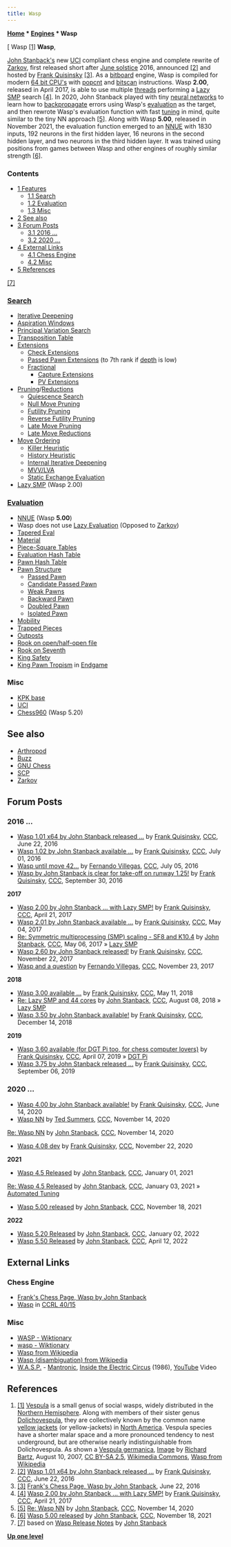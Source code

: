 ```yaml
---
title: Wasp
---
```

**[Home](Home "Home") \* [Engines](Engines "Engines") \* Wasp**



[ Wasp <a id="cite-note-1" href="#cite-ref-1">[1]</a>
**Wasp**,  

[John Stanback's](John_Stanback "John Stanback") new [UCI](UCI "UCI") compliant chess engine and complete rewrite of [Zarkov](Zarkov "Zarkov"), first released short after [June solstice](https://en.wikipedia.org/wiki/June_solstice) 2016, announced <a id="cite-note-2" href="#cite-ref-2">[2]</a> and hosted by [Frank Quisinsky](Frank_Quisinsky "Frank Quisinsky") <a id="cite-note-3" href="#cite-ref-3">[3]</a>. As a [bitboard](Bitboards "Bitboards") engine, Wasp is compiled for modern [64 bit CPU's](X86-64 "X86-64") with [popcnt](Population_Count "Population Count") and [bitscan](BitScan "BitScan") instructions. Wasp **2.00**, released in April 2017, is able to use multiple [threads](Thread "Thread") performing a [Lazy SMP](Lazy_SMP "Lazy SMP") search <a id="cite-note-4" href="#cite-ref-4">[4]</a>. 
In 2020, John Stanback played with tiny [neural networks](Neural_Networks "Neural Networks") to learn how to [backpropagate](Neural_Networks#Backpropagation "Neural Networks") errors using Wasp's [evaluation](Evaluation "Evaluation") as the target, and then rewrote Wasp's evaluation function with fast [tuning](Automated_Tuning "Automated Tuning") in mind, quite similar to the tiny NN approach <a id="cite-note-5" href="#cite-ref-5">[5]</a>. Along with Wasp **5.00**, released in November 2021, the evaluation function emerged to an [NNUE](NNUE "NNUE") with 1830 inputs, 192 neurons in the first hidden layer, 16 neurons in the second hidden layer, and two neurons in the third hidden layer. It was trained using positions from games between Wasp and other engines of roughly similar strength <a id="cite-note-6" href="#cite-ref-6">[6]</a>. 



### Contents


* [1 Features](#features)
	+ [1.1 Search](#search)
	+ [1.2 Evaluation](#evaluation)
	+ [1.3 Misc](#misc)
* [2 See also](#see-also)
* [3 Forum Posts](#forum-posts)
	+ [3.1 2016 ...](#2016-...)
	+ [3.2 2020 ...](#2020-...)
* [4 External Links](#external-links)
	+ [4.1 Chess Engine](#chess-engine)
	+ [4.2 Misc](#misc-2)
* [5 References](#references)






<a id="cite-note-7" href="#cite-ref-7">[7]</a>



### [Search](Search "Search")


* [Iterative Deepening](Iterative_Deepening "Iterative Deepening")
* [Aspiration Windows](Aspiration_Windows "Aspiration Windows")
* [Principal Variation Search](Principal_Variation_Search "Principal Variation Search")
* [Transposition Table](Transposition_Table "Transposition Table")
* [Extensions](Extensions "Extensions")
	+ [Check Extensions](Check_Extensions "Check Extensions")
	+ [Passed Pawn Extensions](Passed_Pawn_Extensions "Passed Pawn Extensions") (to 7th rank if [depth](Depth "Depth") is low)
	+ [Fractional](Extensions#FractionalExtensions "Extensions")
		- [Capture Extensions](Capture_Extensions "Capture Extensions")
		- [PV Extensions](PV_Extensions "PV Extensions")
* [Pruning](Pruning "Pruning")/[Reductions](Reductions "Reductions")
	+ [Quiescence Search](Quiescence_Search "Quiescence Search")
	+ [Null Move Pruning](Null_Move_Pruning "Null Move Pruning")
	+ [Futility Pruning](Futility_Pruning "Futility Pruning")
	+ [Reverse Futility Pruning](Reverse_Futility_Pruning "Reverse Futility Pruning")
	+ [Late Move Pruning](Futility_Pruning#MoveCountBasedPruning "Futility Pruning")
	+ [Late Move Reductions](Late_Move_Reductions "Late Move Reductions")
* [Move Ordering](Move_Ordering "Move Ordering")
	+ [Killer Heuristic](Killer_Heuristic "Killer Heuristic")
	+ [History Heuristic](History_Heuristic "History Heuristic")
	+ [Internal Iterative Deepening](Internal_Iterative_Deepening "Internal Iterative Deepening")
	+ [MVV/LVA](MVV-LVA "MVV-LVA")
	+ [Static Exchange Evaluation](Static_Exchange_Evaluation "Static Exchange Evaluation")
* [Lazy SMP](Lazy_SMP "Lazy SMP") (Wasp 2.00)


### [Evaluation](Evaluation "Evaluation")


* [NNUE](NNUE "NNUE") (Wasp **5.00**)
* Wasp does not use [Lazy Evaluation](Lazy_Evaluation "Lazy Evaluation") (Opposed to [Zarkov](Zarkov "Zarkov"))
* [Tapered Eval](Tapered_Eval "Tapered Eval")
* [Material](Material "Material")
* [Piece-Square Tables](Piece-Square_Tables "Piece-Square Tables")
* [Evaluation Hash Table](Evaluation_Hash_Table "Evaluation Hash Table")
* [Pawn Hash Table](Pawn_Hash_Table "Pawn Hash Table")
* [Pawn Structure](Pawn_Structure "Pawn Structure")
	+ [Passed Pawn](Passed_Pawn "Passed Pawn")
	+ [Candidate Passed Pawn](Candidate_Passed_Pawn "Candidate Passed Pawn")
	+ [Weak Pawns](Weak_Pawns "Weak Pawns")
	+ [Backward Pawn](Backward_Pawn "Backward Pawn")
	+ [Doubled Pawn](Doubled_Pawn "Doubled Pawn")
	+ [Isolated Pawn](Isolated_Pawn "Isolated Pawn")
* [Mobility](Mobility "Mobility")
* [Trapped Pieces](Trapped_Pieces "Trapped Pieces")
* [Outposts](Outposts "Outposts")
* [Rook on open/half-open file](Rook_on_Open_File "Rook on Open File")
* [Rook on Seventh](Rook_on_Seventh "Rook on Seventh")
* [King Safety](King_Safety "King Safety")
* [King Pawn Tropism](King_Pawn_Tropism "King Pawn Tropism") in [Endgame](Endgame "Endgame")


### Misc


* [KPK base](KPK "KPK")
* [UCI](UCI "UCI")
* [Chess960](Chess960 "Chess960") (Wasp 5.20)


## See also


* [Arthropod](Category:Arthropod "Category:Arthropod")
* [Buzz](Buzz "Buzz")
* [GNU Chess](GNU_Chess "GNU Chess")
* [SCP](SCP "SCP")
* [Zarkov](Zarkov "Zarkov")


## Forum Posts


### 2016 ...


* [Wasp 1.01 x64 by John Stanback released ...](http://www.talkchess.com/forum/viewtopic.php?t=60550) by [Frank Quisinsky](Frank_Quisinsky "Frank Quisinsky"), [CCC](CCC "CCC"), June 22, 2016
* [Wasp 1.02 by John Stanback available ...](http://www.talkchess.com/forum/viewtopic.php?t=60667) by [Frank Quisinsky](Frank_Quisinsky "Frank Quisinsky"), [CCC](CCC "CCC"), July 01, 2016
* [Wasp until move 42...](http://www.talkchess.com/forum/viewtopic.php?t=60694) by [Fernando Villegas](Fernando_Villegas "Fernando Villegas"), [CCC](CCC "CCC"), July 05, 2016
* [Wasp by John Stanback is clear for take-off on runway 1.25!](http://www.talkchess.com/forum/viewtopic.php?t=61560) by [Frank Quisinsky](Frank_Quisinsky "Frank Quisinsky"), [CCC](CCC "CCC"), September 30, 2016


**2017**



* [Wasp 2.00 by John Stanback ... with Lazy SMP!](http://www.talkchess.com/forum/viewtopic.php?t=63783) by [Frank Quisinsky](Frank_Quisinsky "Frank Quisinsky"), [CCC](CCC "CCC"), April 21, 2017
* [Wasp 2.01 by John Stanback available ...](http://www.talkchess.com/forum/viewtopic.php?t=63894) by [Frank Quisinsky](Frank_Quisinsky "Frank Quisinsky"), [CCC](CCC "CCC"), May 04, 2017
* [Re: Symmetric multiprocessing (SMP) scaling - SF8 and K10.4](http://www.talkchess.com/forum3/viewtopic.php?f=2&t=63903&start=13) by [John Stanback](John_Stanback "John Stanback"), [CCC](CCC "CCC"), May 06, 2017 » [Lazy SMP](Lazy_SMP "Lazy SMP")
* [Wasp 2.60 by John Stanback released!](http://www.talkchess.com/forum/viewtopic.php?t=65791) by [Frank Quisinsky](Frank_Quisinsky "Frank Quisinsky"), [CCC](CCC "CCC"), November 22, 2017
* [Wasp and a question](http://www.talkchess.com/forum/viewtopic.php?t=65805) by [Fernando Villegas](Fernando_Villegas "Fernando Villegas"), [CCC](CCC "CCC"), November 23, 2017


**2018**



* [Wasp 3.00 available ...](http://www.talkchess.com/forum3/viewtopic.php?f=2&t=67410) by [Frank Quisinsky](Frank_Quisinsky "Frank Quisinsky"), [CCC](CCC "CCC"), May 11, 2018
* [Re: Lazy SMP and 44 cores](http://www.talkchess.com/forum3/viewtopic.php?f=7&t=68154&start=7) by [John Stanback](John_Stanback "John Stanback"), [CCC](CCC "CCC"), August 08, 2018 » [Lazy SMP](Lazy_SMP "Lazy SMP")
* [Wasp 3.50 by John Stanback available!](http://www.talkchess.com/forum3/viewtopic.php?f=2&t=69256) by [Frank Quisinsky](Frank_Quisinsky "Frank Quisinsky"), [CCC](CCC "CCC"), December 14, 2018


**2019**



* [Wasp 3.60 available (for DGT Pi too, for chess computer lovers)](http://www.talkchess.com/forum3/viewtopic.php?f=2&t=70444) by [Frank Quisinsky](Frank_Quisinsky "Frank Quisinsky"), [CCC](CCC "CCC"), April 07, 2019 » [DGT Pi](DGT_Pi "DGT Pi")
* [Wasp 3.75 by John Stanback released ...](http://www.talkchess.com/forum3/viewtopic.php?f=2&t=71744) by [Frank Quisinsky](Frank_Quisinsky "Frank Quisinsky"), [CCC](CCC "CCC"), September 06, 2019


### 2020 ...


* [Wasp 4.00 by John Stanback available!](http://www.talkchess.com/forum3/viewtopic.php?f=2&t=74174) by [Frank Quisinsky](Frank_Quisinsky "Frank Quisinsky"), [CCC](CCC "CCC"), June 14, 2020
* [Wasp NN](http://www.talkchess.com/forum3/viewtopic.php?f=2&t=75794) by [Ted Summers](Ted_Summers "Ted Summers"), [CCC](CCC "CCC"), November 14, 2020


 [Re: Wasp NN](http://www.talkchess.com/forum3/viewtopic.php?f=2&t=75794&start=4) by [John Stanback](John_Stanback "John Stanback"), [CCC](CCC "CCC"), November 14, 2020
* [Wasp 4.08 dev](http://www.talkchess.com/forum3/viewtopic.php?f=2&t=75896) by [Frank Quisinsky](Frank_Quisinsky "Frank Quisinsky"), [CCC](CCC "CCC"), November 22, 2020


**2021**



* [Wasp 4.5 Released](http://www.talkchess.com/forum3/viewtopic.php?f=2&t=76205) by [John Stanback](John_Stanback "John Stanback"), [CCC](CCC "CCC"), January 01, 2021


 [Re: Wasp 4.5 Released](https://www.talkchess.com/forum3/viewtopic.php?f=2&t=76205&start=14) by [John Stanback](John_Stanback "John Stanback"), [CCC](CCC "CCC"), January 03, 2021 » [Automated Tuning](Automated_Tuning "Automated Tuning")
* [Wasp 5.00 released](https://www.talkchess.com/forum3/viewtopic.php?f=2&t=78687) by [John Stanback](John_Stanback "John Stanback"), [CCC](CCC "CCC"), November 18, 2021


**2022**



* [Wasp 5.20 Released](https://www.talkchess.com/forum3/viewtopic.php?f=2&t=79034) by [John Stanback](John_Stanback "John Stanback"), [CCC](CCC "CCC"), January 02, 2022
* [Wasp 5.50 Released](https://www.talkchess.com/forum3/viewtopic.php?f=2&t=79675) by [John Stanback](John_Stanback "John Stanback"), [CCC](CCC "CCC"), April 12, 2022


## External Links


### Chess Engine


* [Frank's Chess Page, Wasp by John Stanback](http://www.amateurschach.de/main/_wasp.htm)
* [Wasp](https://computerchess.org.uk/ccrl/4040/cgi/compare_engines.cgi?family=Wasp&print=Rating+list&print=Results+table&print=LOS+table&print=Ponder+hit+table&print=Eval+difference+table&print=Comopp+gamenum+table&print=Overlap+table&print=Score+with+common+opponents) in [CCRL 40/15](CCRL "CCRL")


### Misc


* [WASP - Wiktionary](https://en.wiktionary.org/wiki/WASP)
* [wasp - Wiktionary](https://en.wiktionary.org/wiki/wasp)
* [Wasp from Wikipedia](https://en.wikipedia.org/wiki/Wasp)
* [Wasp (disambiguation) from Wikipedia](https://en.wikipedia.org/wiki/Wasp_(disambiguation))
* [W.A.S.P.](https://en.wikipedia.org/wiki/W.A.S.P.) - [Mantronic](http://www.azlyrics.com/lyrics/wasp/mantronic.html), [Inside the Electric Circus](https://en.wikipedia.org/wiki/Inside_the_Electric_Circus) (1986), [YouTube](https://en.wikipedia.org/wiki/YouTube) Video


 
## References


1. <a id="cite-ref-1" href="#cite-note-1">[1]</a> [Vespula](https://en.wikipedia.org/wiki/Vespula) is a small genus of social wasps, widely distributed in the [Northern Hemisphere](https://en.wikipedia.org/wiki/Northern_Hemisphere). Along with members of their sister genus [Dolichovespula](https://en.wikipedia.org/wiki/Dolichovespula), they are collectively known by the common name [yellow jackets](https://en.wikipedia.org/wiki/Yellow_jacket) (or yellow-jackets) in [North America](https://en.wikipedia.org/wiki/North_America). Vespula species have a shorter malar space and a more pronounced tendency to nest underground, but are otherwise nearly indistinguishable from Dolichovespula. As shown a [Vespula germanica](https://en.wikipedia.org/wiki/Vespula_germanica), [Image](https://commons.wikimedia.org/wiki/File:Vespula_germanica_Richard_Bartz.jpg) by [Richard Bartz](https://commons.wikimedia.org/wiki/User:Richard_Bartz), August 10, 2007, [CC BY-SA 2.5](https://creativecommons.org/licenses/by-sa/2.5/deed.en), [Wikimedia Commons](https://en.wikipedia.org/wiki/Wikimedia_Commons), [Wasp from Wikipedia](https://en.wikipedia.org/wiki/Wasp)
2. <a id="cite-ref-2" href="#cite-note-2">[2]</a> [Wasp 1.01 x64 by John Stanback released ...](http://www.talkchess.com/forum/viewtopic.php?t=60550) by [Frank Quisinsky](Frank_Quisinsky "Frank Quisinsky"), [CCC](CCC "CCC"), June 22, 2016
3. <a id="cite-ref-3" href="#cite-note-3">[3]</a> [Frank's Chess Page, Wasp by John Stanback](http://www.amateurschach.de/main/_wasp.htm), June 22, 2016
4. <a id="cite-ref-4" href="#cite-note-4">[4]</a> [Wasp 2.00 by John Stanback ... with Lazy SMP!](http://www.talkchess.com/forum/viewtopic.php?t=63783) by [Frank Quisinsky](Frank_Quisinsky "Frank Quisinsky"), [CCC](CCC "CCC"), April 21, 2017
5. <a id="cite-ref-5" href="#cite-note-5">[5]</a> [Re: Wasp NN](http://www.talkchess.com/forum3/viewtopic.php?f=2&t=75794&start=4) by [John Stanback](John_Stanback "John Stanback"), [CCC](CCC "CCC"), November 14, 2020
6. <a id="cite-ref-6" href="#cite-note-6">[6]</a> [Wasp 5.00 released](https://www.talkchess.com/forum3/viewtopic.php?f=2&t=78687) by [John Stanback](John_Stanback "John Stanback"), [CCC](CCC "CCC"), November 18, 2021
7. <a id="cite-ref-7" href="#cite-note-7">[7]</a> based on [Wasp Release Notes](http://www.amateurschach.de/main/wasp/release_notes_101.txt) by [John Stanback](John_Stanback "John Stanback")

**[Up one level](Engines "Engines")**







 
